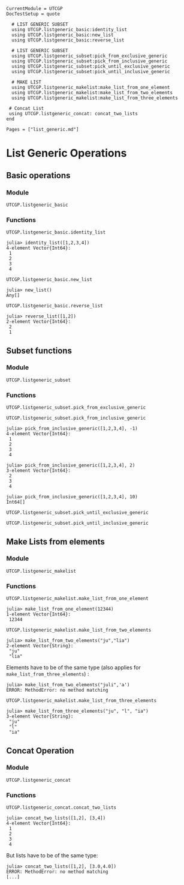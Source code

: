 ```@meta
CurrentModule = UTCGP
DocTestSetup = quote

  # LIST GENERIC SUBSET
  using UTCGP.listgeneric_basic:identity_list
  using UTCGP.listgeneric_basic:new_list
  using UTCGP.listgeneric_basic:reverse_list
  
  # LIST GENERIC SUBSET
  using UTCGP.listgeneric_subset:pick_from_exclusive_generic
  using UTCGP.listgeneric_subset:pick_from_inclusive_generic
  using UTCGP.listgeneric_subset:pick_until_exclusive_generic
  using UTCGP.listgeneric_subset:pick_until_inclusive_generic

  # MAKE LIST 
  using UTCGP.listgeneric_makelist:make_list_from_one_element
  using UTCGP.listgeneric_makelist:make_list_from_two_elements
  using UTCGP.listgeneric_makelist:make_list_from_three_elements

 # Concat List
 using UTCGP.listgeneric_concat: concat_two_lists
end
```

```@contents
Pages = ["list_generic.md"]
```

# List Generic Operations

## Basic operations 

### Module 

```@docs
UTCGP.listgeneric_basic
```
### Functions 

```@docs
UTCGP.listgeneric_basic.identity_list
```
```jldoctest
julia> identity_list([1,2,3,4])
4-element Vector{Int64}:
 1
 2
 3
 4
```

```@docs
UTCGP.listgeneric_basic.new_list
```
```jldoctest
julia> new_list()
Any[]
```

```@docs
UTCGP.listgeneric_basic.reverse_list
```
```jldoctest
julia> reverse_list([1,2])
2-element Vector{Int64}:
 2
 1
```

## Subset functions

### Module
```@docs
UTCGP.listgeneric_subset
```

### Functions

```@docs
UTCGP.listgeneric_subset.pick_from_exclusive_generic
```


```@docs
UTCGP.listgeneric_subset.pick_from_inclusive_generic
```
```jldoctest
julia> pick_from_inclusive_generic([1,2,3,4], -1)
4-element Vector{Int64}:
 1
 2
 3
 4
```
```jldoctest
julia> pick_from_inclusive_generic([1,2,3,4], 2)
3-element Vector{Int64}:
 2
 3
 4
```
```jldoctest
julia> pick_from_inclusive_generic([1,2,3,4], 10)
Int64[]
```

```@docs
UTCGP.listgeneric_subset.pick_until_exclusive_generic
```
```@docs
UTCGP.listgeneric_subset.pick_until_inclusive_generic
```



## Make Lists from elements

### Module
```@docs
UTCGP.listgeneric_makelist
```

### Functions

```@docs
UTCGP.listgeneric_makelist.make_list_from_one_element
```
```jldoctest
julia> make_list_from_one_element(12344)
1-element Vector{Int64}:
 12344
```

```@docs
UTCGP.listgeneric_makelist.make_list_from_two_elements
```
```jldoctest
julia> make_list_from_two_elements("ju","lia")
2-element Vector{String}:
 "ju"
 "lia"
```

Elements have to be of the same type (also applies for `make_list_from_three_elements`)  : 

```jldoctest
julia> make_list_from_two_elements("juli",'a')
ERROR: MethodError: no method matching
```

```@docs
UTCGP.listgeneric_makelist.make_list_from_three_elements
```
```jldoctest
julia> make_list_from_three_elements("ju", "l", "ia")
3-element Vector{String}:
 "ju"
 "l"
 "ia"
```


## Concat Operation

### Module
```@docs
UTCGP.listgeneric_concat
```

### Functions

```@docs
UTCGP.listgeneric_concat.concat_two_lists
```
```jldoctest
julia> concat_two_lists([1,2], [3,4])
4-element Vector{Int64}:
 1
 2
 3
 4
```

But lists have to be of the same type:

```jldoctest
julia> concat_two_lists([1,2], [3.0,4.0])
ERROR: MethodError: no method matching
[...]
```
